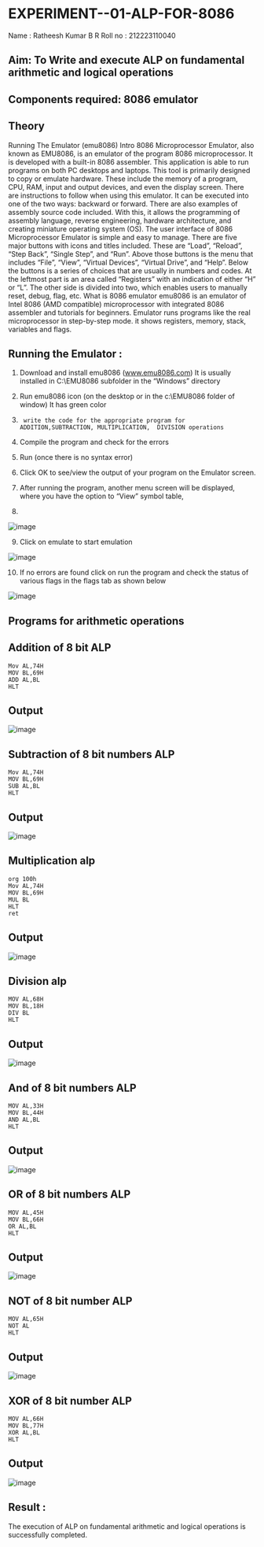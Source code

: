 # EXPERIMENT--01-ALP-FOR-8086
Name : Ratheesh Kumar B R
Roll no : 212223110040






## Aim: To Write and execute ALP on fundamental arithmetic and logical operations
## Components required: 8086  emulator 
## Theory 
Running The Emulator (emu8086) Intro 8086 Microprocessor Emulator, also known as EMU8086, is an emulator of the program 8086 microprocessor. It is developed with a built-in 8086 assembler. This application is able to run programs on both PC desktops and laptops. This tool is primarily designed to copy or emulate hardware. These include the memory of a program, CPU, RAM, input and output devices, and even the display screen. There are instructions to follow when using this emulator. It can be executed into one of the two ways: backward or forward. There are also examples of assembly source code included. With this, it allows the programming of assembly language, reverse engineering, hardware architecture, and creating miniature operating system (OS). The user interface of 8086 Microprocessor Emulator is simple and easy to manage. There are five major buttons with icons and titles included. These are “Load”, “Reload”, “Step Back”, “Single Step”, and “Run”. Above those buttons is the menu that includes “File”, “View”, “Virtual Devices”, “Virtual Drive”, and “Help”. Below the buttons is a series of choices that are usually in numbers and codes. At the leftmost part is an area called “Registers” with an indication of either “H” or “L”. The other side is divided into two, which enables users to manually reset, debug, flag, etc. What is 8086 emulator emu8086 is an emulator of Intel 8086 (AMD compatible) microprocessor with integrated 8086 assembler and tutorials for beginners. Emulator runs programs like the real microprocessor in step-by-step mode. it shows registers, memory, stack, variables and flags.


 ## Running the Emulator :
1.	Download and install emu8086 (www.emu8086.com) It is usually installed in C:\EMU8086 subfolder in the “Windows” directory
2.	  Run  emu8086 icon (on the desktop or in the c:\EMU8086 folder of window) It has green color 
 
 
3.		write the code for the appropriate program for ADDITION,SUBTRACTION, MULTIPLICATION,  DIVISION operations 

4.	 Compile the program and check for the errors 
5.	Run (once there is no syntax error) 

6.	Click OK to see/view the output of your program on the Emulator screen. 


7.	After running the program, another menu screen will be displayed, where you have the option to “View” symbol table,
8.	 


![image](https://user-images.githubusercontent.com/36288975/189273263-d65baae9-4b8f-4723-afb3-c0ffa4052b04.png)











9.	Click on emulate to start emulation 








![image](https://user-images.githubusercontent.com/36288975/189273273-9bb36ec1-e2e8-4892-8d35-37707332bfdc.png)








10.	If no errors are found click on run the program and check the status of various flags in the flags tab as shown below 






![image](https://user-images.githubusercontent.com/36288975/189273277-113a2a33-4a40-4ff8-95a5-ecd3a1f504fe.png)







## Programs for arithmetic  operations

## Addition  of 8 bit ALP 
```
Mov AL,74H
MOV BL,69H
ADD AL,BL
HLT
```


## Output  
![image](https://github.com/user-attachments/assets/d79a2e9e-a30d-4477-9f84-0e8cd4c9ae4f)


 
## Subtraction   of 8 bit numbers  ALP 
```
Mov AL,74H
MOV BL,69H
SUB AL,BL
HLT
```

 
## Output 
![image](https://github.com/user-attachments/assets/e3192730-0c97-4276-999b-c10b2f2ec6ca)


## Multiplication alp 
```
org 100h
Mov AL,74H
MOV BL,69H
MUL BL
HLT
ret
```

 ## Output  
 ![image](https://github.com/user-attachments/assets/00988120-bc7b-482b-af45-f2ba63038878)



## Division alp 
```
MOV AL,68H
MOV BL,18H
DIV BL
HLT
```

## Output  
![image](https://github.com/user-attachments/assets/36798cb2-005b-43a9-8d90-435efe5d8253)
## And of 8 bit numbers ALP
```
MOV AL,33H
MOV BL,44H
AND AL,BL
HLT
```
## Output
![image](https://github.com/user-attachments/assets/ca28c36e-8e8c-460c-a211-3be5b900754e)
## OR of 8 bit numbers ALP
```
MOV AL,45H
MOV BL,66H
OR AL,BL
HLT
```
## Output
![image](https://github.com/user-attachments/assets/331ec349-9e16-4ad2-940e-463cf54e165e)
## NOT of 8 bit number ALP
```
MOV AL,65H
NOT AL
HLT
```
## Output
![image](https://github.com/user-attachments/assets/67cae241-38bd-4721-a06a-73764bd010d4)
## XOR of 8 bit number ALP
```
MOV AL,66H
MOV BL,77H
XOR AL,BL
HLT
```
## Output
![image](https://github.com/user-attachments/assets/ce9b75ca-482a-47e0-a4a5-fa45143655a0)



## Result :
 
The execution of ALP on fundamental arithmetic and logical operations is successfully completed.







